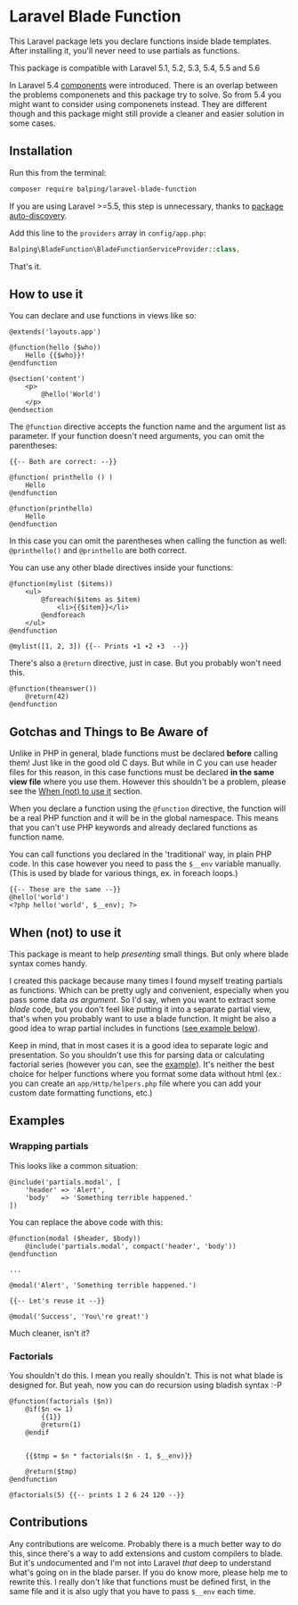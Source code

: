 # Laravel Blade Function
This Laravel package lets you declare functions inside blade templates. After installing it, you'll
never need to use partials as functions.

This package is compatible with Laravel 5.1, 5.2, 5.3, 5.4, 5.5 and 5.6

In Laravel 5.4 [components](https://laravel.com/docs/5.4/blade#components-and-slots) were introduced. There is an overlap between the problems componenets and this package try to solve. So from 5.4 you might want to consider using componenets instead. They are different though and this package might still provide a cleaner and easier solution in some cases.

## Installation

Run this from the terminal:

```bash
composer require balping/laravel-blade-function
```

If you are using Laravel >=5.5, this step is unnecessary, thanks to [package auto-discovery](https://laravel.com/docs/packages#package-discovery).

Add this line to the `providers` array in `config/app.php`:

```php
Balping\BladeFunction\BladeFunctionServiceProvider::class,
```

That's it.

## How to use it

You can declare and use functions in views like so:

```blade
@extends('layouts.app')

@function(hello ($who))
    Hello {{$who}}!
@endfunction

@section('content')
    <p>
        @hello('World')
    </p>
@endsection
```

The `@function` directive accepts the function name and the argument list as parameter.
If your function doesn't need arguments, you can omit the parentheses:

```blade
{{-- Both are correct: --}}

@function( printhello () )
    Hello
@endfunction

@function(printhello)
    Hello
@endfunction
```

In this case you can omit the parentheses when calling the function as well: `@printhello()` and `@printhello` are both correct.

You can use any other blade directives inside your functions:

```blade
@function(mylist ($items))
    <ul>
        @foreach($items as $item)
            <li>{{$item}}</li>
        @endforeach
    </ul>
@endfunction

@mylist([1, 2, 3]) {{-- Prints ∙1 ∙2 ∙3  --}}
```

There's also a `@return` directive, just in case. But you probably won't need this.


```blade
@function(theanswer())
	@return(42)
@endfunction
```

## Gotchas and Things to Be Aware of

Unlike in PHP in general, blade functions must be declared **before** calling them! Just like in the good old C days.
But while in C you can use header files for this reason, in this case functions must be declared **in the same view file**
where you use them. However this shouldn't be a problem, please see the [When (not) to use it](#when-not-to-use-it) section.

When you declare a function using the `@function` directive, the function will be a real PHP function and it will be
in the global namespace. This means that you can't use PHP keywords and already declared functions as function name.

You can call functions you declared in the 'traditional' way, in plain PHP code. In this case however you need to pass
the `$__env` variable manually. (This is used by blade for various things, ex. in foreach loops.)

```blade
{{-- These are the same --}}
@hello('world')
<?php hello('world', $__env); ?>
```

## When (not) to use it

This package is meant to help *presenting* small things. But only where blade syntax comes handy.

I created this package because many times I found myself 
treating partials as functions. Which can be pretty ugly and convenient, especially when you  pass some data *as argument*.
So I'd say, when you  want to extract some *blade* code, but you don't feel like putting it into a separate partial view,
that's when you probably want to use a blade function. It might be also a good idea to wrap partial includes in functions ([see example below](#wrapping-partials)).

Keep in mind, that in most cases it is a good idea to separate logic and presentation. 
So you shouldn't use this for parsing data or calculating factorial series (however you can, see the [example](#factorials)). It's neither the best choice
for helper functions where you format some data without html (ex.: you can create an `app/Http/helpers.php`  file where you can add your custom
date formatting functions, etc.)

## Examples 

### Wrapping partials

This looks like a common situation:

```blade
@include('partials.modal', [
	'header' => 'Alert',
	'body'   => 'Something terrible happened.'
])
```

You can replace the above code with this:

```blade
@function(modal ($header, $body))
    @include('partials.modal', compact('header', 'body'))
@endfunction

...

@modal('Alert', 'Something terrible happened.')

{{-- Let's reuse it --}}

@modal('Success', 'You\'re great!')
```

Much cleaner, isn't it?

### Factorials

You shouldn't do this. I mean you really shouldn't. This is not what blade is designed for. But yeah, now you can do recursion using bladish syntax :-P

```blade
@function(factorials ($n))
    @if($n <= 1)
        {{1}}
        @return(1)
    @endif


    {{$tmp = $n * factorials($n - 1, $__env)}}

    @return($tmp)
@endfunction

@factorials(5) {{-- prints 1 2 6 24 120 --}}
```

## Contributions

Any contributions are welcome. Probably there is a much better way to do this, since there's a way to add extensions and custom compilers to blade. But it's undocumented and I'm not into Laravel *that* deep to understand what's going on in the blade parser. If you do know more, please help me to rewrite this. I really don't like that functions must be defined first, in the same file and it is also ugly that you have to pass `$__env` each time.
